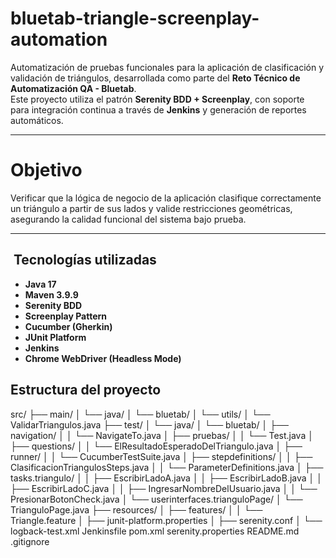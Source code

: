 # bluetab-triangle-screenplay-automation

Automatización de pruebas funcionales para la aplicación de clasificación y validación de triángulos, desarrollada como parte del **Reto Técnico de Automatización QA - Bluetab**.  
Este proyecto utiliza el patrón **Serenity BDD + Screenplay**, con soporte para integración continua a través de **Jenkins** y generación de reportes automáticos.

---

#  Objetivo

Verificar que la lógica de negocio de la aplicación clasifique correctamente un triángulo a partir de sus lados y valide restricciones geométricas, asegurando la calidad funcional del sistema bajo prueba.

---

## ️ Tecnologías utilizadas

- **Java 17**
- **Maven 3.9.9**
- **Serenity BDD**
- **Screenplay Pattern**
- **Cucumber (Gherkin)**
- **JUnit Platform**
- **Jenkins**
- **Chrome WebDriver (Headless Mode)**



## Estructura del proyecto

src/
├── main/
│   └── java/
│       └── bluetab/
│           └── utils/
│               └── ValidarTriangulos.java
├── test/
│   └── java/
│       └── bluetab/
│           ├── navigation/
│           │   └── NavigateTo.java
│           ├── pruebas/
│           │   └── Test.java
│           ├── questions/
│           │   └── ElResultadoEsperadoDelTriangulo.java
│           ├── runner/
│           │   └── CucumberTestSuite.java
│           ├── stepdefinitions/
│           │   ├── ClasificacionTriangulosSteps.java
│           │   └── ParameterDefinitions.java
│           ├── tasks.triangulo/
│           │   ├── EscribirLadoA.java
│           │   ├── EscribirLadoB.java
│           │   ├── EscribirLadoC.java
│           │   ├── IngresarNombreDelUsuario.java
│           │   └── PresionarBotonCheck.java
│           └── userinterfaces.trianguloPage/
│               └── TrianguloPage.java
├── resources/
│   ├── features/
│   │   └── Triangle.feature
│   ├── junit-platform.properties
│   ├── serenity.conf
│   └── logback-test.xml
Jenkinsfile
pom.xml
serenity.properties
README.md
.gitignore


